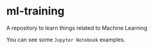 # ml-training

A repository to learn things related to Machine Learning

You can see some `Jupyter Notebook` examples.
